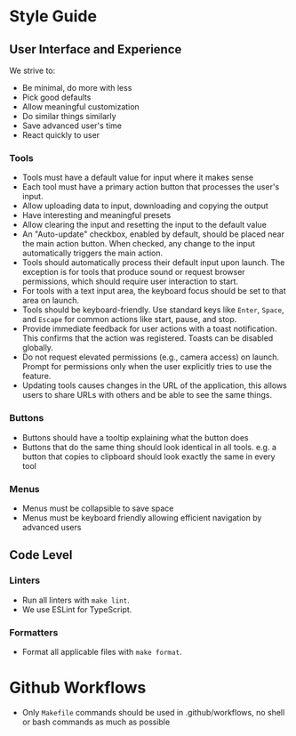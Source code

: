# Style Guide

## User Interface and Experience

We strive to:
* Be minimal, do more with less
* Pick good defaults
* Allow meaningful customization
* Do similar things similarly
* Save advanced user's time
* React quickly to user

### Tools

* Tools must have a default value for input where it makes sense
* Each tool must have a primary action button that processes the user's input.
* Allow uploading data to input, downloading and copying the output
* Have interesting and meaningful presets
* Allow clearing the input and resetting the input to the default value
* An "Auto-update" checkbox, enabled by default, should be placed near the main action button. When checked, any change to the input automatically triggers the main action.
* Tools should automatically process their default input upon launch. The exception is for tools that produce sound or request browser permissions, which should require user interaction to start.
* For tools with a text input area, the keyboard focus should be set to that area on launch.
* Tools should be keyboard-friendly. Use standard keys like `Enter`, `Space`, and `Escape` for common actions like start, pause, and stop.
* Provide immediate feedback for user actions with a toast notification. This confirms that the action was registered. Toasts can be disabled globally.
* Do not request elevated permissions (e.g., camera access) on launch. Prompt for permissions only when the user explicitly tries to use the feature.
* Updating tools causes changes in the URL of the application, this allows users to share URLs with others and be able to see the same things.

### Buttons

* Buttons should have a tooltip explaining what the button does
* Buttons that do the same thing should look identical in all tools. e.g. a button that copies to clipboard should look exactly the same in every tool

### Menus

* Menus must be collapsible to save space
* Menus must be keyboard friendly allowing efficient navigation by advanced users

## Code Level

### Linters

* Run all linters with `make lint`.
* We use ESLint for TypeScript.

### Formatters

* Format all applicable files with `make format`.

# Github Workflows

* Only `Makefile` commands should be used in .github/workflows, no shell or bash commands as much as possible
